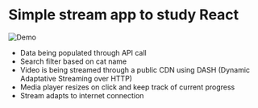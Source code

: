 # Simple stream app to study React

![Demo](./demo.gif)

- Data being populated through API call
- Search filter based on cat name
- Video is being streamed through a public CDN using DASH (Dynamic Adaptative Streaming over HTTP)
- Media player resizes on click and keep track of current progress
- Stream adapts to internet connection
